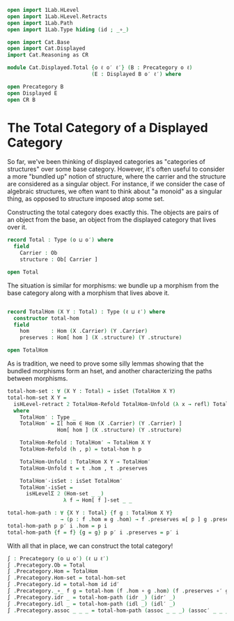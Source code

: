 ```agda
open import 1Lab.HLevel
open import 1Lab.HLevel.Retracts
open import 1Lab.Path
open import 1Lab.Type hiding (id ; _∘_)

open import Cat.Base
open import Cat.Displayed
import Cat.Reasoning as CR

module Cat.Displayed.Total {o ℓ o′ ℓ′} (B : Precategory o ℓ)
                           (E : Displayed B o′ ℓ′) where

open Precategory B
open Displayed E
open CR B
```

# The Total Category of a Displayed Category

So far, we've been thinking of displayed categories as "categories of
structures" over some base category. However, it's often useful to
consider a more "bundled up" notion of structure, where the carrier and
the structure are considered as a singular object. For instance, if we
consider the case of algebraic structures, we often want to think about
"a monoid" as a singular thing, as opposed to structure imposed atop
some set.

Constructing the total category does exactly this. The objects
are pairs of an object from the base, an object from the displayed
category that lives over it.

```agda
record Total : Type (o ⊔ o′) where
  field
    Carrier : Ob
    structure : Ob[ Carrier ]

open Total
```

The situation is similar for morphisms: we bundle up a morphism from the
base category along with a morphism that lives above it.

```agda

record TotalHom (X Y : Total) : Type (ℓ ⊔ ℓ′) where
  constructor total-hom
  field
    hom       : Hom (X .Carrier) (Y .Carrier)
    preserves : Hom[ hom ] (X .structure) (Y .structure)

open TotalHom
```

As is tradition, we need to prove some silly lemmas showing that
the bundled morphisms form an hset, and another characterizing
the paths between morphisms.

```agda
total-hom-set : ∀ (X Y : Total) → isSet (TotalHom X Y)
total-hom-set X Y =
  isHLevel-retract 2 TotalHom-Refold TotalHom-Unfold (λ x → refl) TotalHom′-isSet
  where
    TotalHom′ : Type _
    TotalHom′ = Σ[ hom ∈ Hom (X .Carrier) (Y .Carrier) ]
                Hom[ hom ] (X .structure) (Y .structure)

    TotalHom-Refold : TotalHom′ → TotalHom X Y 
    TotalHom-Refold (h , p) = total-hom h p

    TotalHom-Unfold : TotalHom X Y → TotalHom′
    TotalHom-Unfold t = t .hom , t .preserves

    TotalHom′-isSet : isSet TotalHom′
    TotalHom′-isSet =
      isHLevelΣ 2 (Hom-set _ _)
                  λ f → Hom[ f ]-set _ _

total-hom-path : ∀ {X Y : Total} {f g : TotalHom X Y}
                 → (p : f .hom ≡ g .hom) → f .preserves ≡[ p ] g .preserves → f ≡ g
total-hom-path p p′ i .hom = p i
total-hom-path {f = f} {g = g} p p′ i .preserves = p′ i
```

With all that in place, we can construct the total category!

```agda
∫ : Precategory (o ⊔ o′) (ℓ ⊔ ℓ′)
∫ .Precategory.Ob = Total
∫ .Precategory.Hom = TotalHom
∫ .Precategory.Hom-set = total-hom-set
∫ .Precategory.id = total-hom id id′
∫ .Precategory._∘_ f g = total-hom (f .hom ∘ g .hom) (f .preserves ∘′ g .preserves)
∫ .Precategory.idr _ = total-hom-path (idr _) (idr′ _)
∫ .Precategory.idl _ = total-hom-path (idl _) (idl′ _)
∫ .Precategory.assoc _ _ _ = total-hom-path (assoc _ _ _) (assoc′ _ _ _)
```
